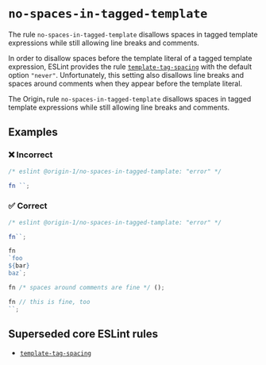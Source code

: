 
# `no-spaces-in-tagged-template`

The rule `no-spaces-in-tagged-template` disallows spaces in tagged template expressions while still
allowing line breaks and comments.

In order to disallow spaces before the template literal of a tagged template expression, ESLint
provides the rule
[`template-tag-spacing`](https://eslint.org/docs/latest/rules/template-tag-spacing) with the default
option `"never"`.
Unfortunately, this setting also disallows line breaks and spaces around comments when they appear
before the template literal.

The Origin₁ rule `no-spaces-in-tagged-template` disallows spaces in tagged template expressions
while still allowing line breaks and comments.

## Examples

### ❌ Incorrect

```js
/* eslint @origin-1/no-spaces-in-tagged-tamplate: "error" */

fn ``;
```

### ✅ Correct

```js
/* eslint @origin-1/no-spaces-in-tagged-tamplate: "error" */

fn``;

fn
`foo
${bar}
baz`;

fn /* spaces around comments are fine */ ();

fn // this is fine, too
``;
```

## Superseded core ESLint rules

* [`template-tag-spacing`](https://eslint.org/docs/latest/rules/template-tag-spacing)
